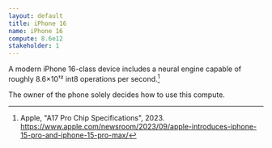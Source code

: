 ```yaml
---
layout: default
title: iPhone 16
name: iPhone 16
compute: 8.6e12
stakeholder: 1
---
```


A modern iPhone 16-class device includes a neural engine capable of roughly 8.6×10¹² int8 operations per second.[^1]

The owner of the phone solely decides how to use this compute.

[^1]: Apple, "A17 Pro Chip Specifications", 2023. <https://www.apple.com/newsroom/2023/09/apple-introduces-iphone-15-pro-and-iphone-15-pro-max/>
